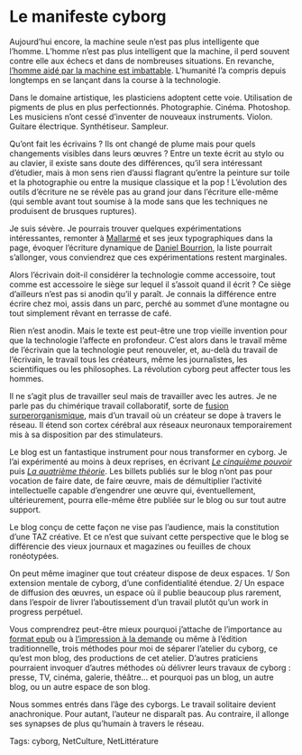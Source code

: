 # Le manifeste cyborg

Aujourd’hui encore, la machine seule n’est pas plus intelligente que l’homme. L’homme n’est pas plus intelligent que la machine, il perd souvent contre elle aux échecs et dans de nombreuses situations. En revanche, [l’homme aidé par la machine est imbattable](/2010/05/06/edition-au-temps-des-cyborgs/). L’humanité l’a compris depuis longtemps en se lançant dans la course à la technologie.

Dans le domaine artistique, les plasticiens adoptent cette voie. Utilisation de pigments de plus en plus perfectionnés. Photographie. Cinéma. Photoshop. Les musiciens n’ont cessé d’inventer de nouveaux instruments. Violon. Guitare électrique. Synthétiseur. Sampleur.

Qu’ont fait les écrivains ? Ils ont changé de plume mais pour quels changements visibles dans leurs œuvres ? Entre un texte écrit au stylo ou au clavier, il existe sans doute des différences, qu’il sera intéressant d’étudier, mais à mon sens rien d’aussi flagrant qu’entre la peinture sur toile et la photographie ou entre la musique classique et la pop ! L’évolution des outils d’écriture ne se révèle pas au grand jour dans l’écriture elle-même (qui semble avant tout soumise à la mode sans que les techniques ne produisent de brusques ruptures).

Je suis sévère. Je pourrais trouver quelques expérimentations intéressantes, remonter à [Mallarmé](/2009/08/26/le-livre-echappera-pas-aux-flux/) et ses jeux typographiques dans la page, évoquer l’écriture dynamique de [Daniel Bourrion](/2010/04/21/le-mystere-picasso/), la liste pourrait s’allonger, vous conviendrez que ces expérimentations restent marginales.

Alors l’écrivain doit-il considérer la technologie comme accessoire, tout comme est accessoire le siège sur lequel il s’assoit quand il écrit ? Ce siège d’ailleurs n’est pas si anodin qu’il y paraît. Je connais la différence entre écrire chez moi, assis dans un parc, perché au sommet d’une montagne ou tout simplement rêvant en terrasse de café.

Rien n’est anodin. Mais le texte est peut-être une trop vieille invention pour que la technologie l’affecte en profondeur. C’est alors dans le travail même de l’écrivain que la technologie peut renouveler, et, au-delà du travail de l’écrivain, le travail tous les créateurs, même les journalistes, les scientifiques ou les philosophes. La révolution cyborg peut affecter tous les hommes.

Il ne s’agit plus de travailler seul mais de travailler avec les autres. Je ne parle pas du chimérique travail collaboratif, sorte de [fusion surperorganismique](/tag/starglider/), mais d’un travail où un créateur se dope à travers le réseau. Il étend son cortex cérébral aux réseaux neuronaux temporairement mis à sa disposition par des stimulateurs.

Le blog est un fantastique instrument pour nous transformer en cyborg. Je l’ai expérimenté au moins à deux reprises, en écrivant [*Le cinquième pouvoir*](/le-cinquieme-pouvoir/) puis [*La quatrième théorie*](/la-quatrieme-theorie/). Les billets publiés sur le blog n’ont pas pour vocation de faire date, de faire œuvre, mais de démultiplier l’activité intellectuelle capable d’engendrer une œuvre qui, éventuellement, ultérieurement, pourra elle-même être publiée sur le blog ou sur tout autre support.

Le blog conçu de cette façon ne vise pas l’audience, mais la constitution d’une TAZ créative. Et ce n’est que suivant cette perspective que le blog se différencie des vieux journaux et magazines ou feuilles de choux ronéotypées.

On peut même imaginer que tout créateur dispose de deux espaces. 1/ Son extension mentale de cyborg, d’une confidentialité étendue. 2/ Un espace de diffusion des œuvres, un espace où il publie beaucoup plus rarement, dans l’espoir de livrer l’aboutissement d’un travail plutôt qu’un work in progress perpétuel.

Vous comprendrez peut-être mieux pourquoi j’attache de l’importance au [format epub](http://txt.tcrouzet.com/) ou à [l’impression à la demande](/2010/05/16/autopublication-arnaque/) ou même à l’édition traditionnelle, trois méthodes pour moi de séparer l’atelier du cyborg, ce qu’est mon blog, des productions de cet atelier. D’autres praticiens pourraient invoquer d’autres méthodes où délivrer leurs travaux de cyborg : presse, TV, cinéma, galerie, théâtre… et pourquoi pas un blog, un autre blog, ou un autre espace de son blog.

Nous sommes entrés dans l’âge des cyborgs. Le travail solitaire devient anachronique. Pour autant, l’auteur ne disparaît pas. Au contraire, il allonge ses synapses de plus qu’humain à travers le réseau.

Tags: cyborg, NetCulture, NetLittérature